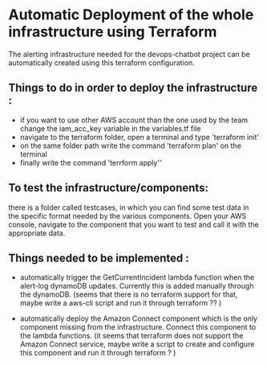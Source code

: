 # Automatic Deployment of the whole infrastructure using Terraform

The alerting infrastructure needed for the devops-chatbot project can be automatically created using this terraform configuration. 

## Things to do in order to deploy the infrastructure : 
- if you want to use other AWS account than the one used by the team change the iam_acc_key variable in the variables.tf file
- navigate to the terraform folder, open a terminal and type 'terraform init'
- on the same folder path write the command 'terraform plan' on the terminal
- finally write the command 'terrform apply''

## To test the infrastructure/components: 
there is a folder called testcases, in which you can find some test data in the specific format needed by the various components. Open your AWS console, navigate to the component that you want to test and call it with the appropriate data. 

## Things needed to be implemented : 
- automatically trigger the GetCurrentIncident lambda function when the alert-log dynamoDB updates. Currently this is added manually through the dynamoDB. (seems that there is no terraform support for that, maybe write a aws-cli script and run it through terraform ?? )

- automatically deploy the Amazon Connect component which is the only component missing from the infrastructure. Connect this component to the lambda functions. (it seems that terraform does not support the Amazon Connect service, maybe write a script to create and configure this component and run it through terraform ? )
